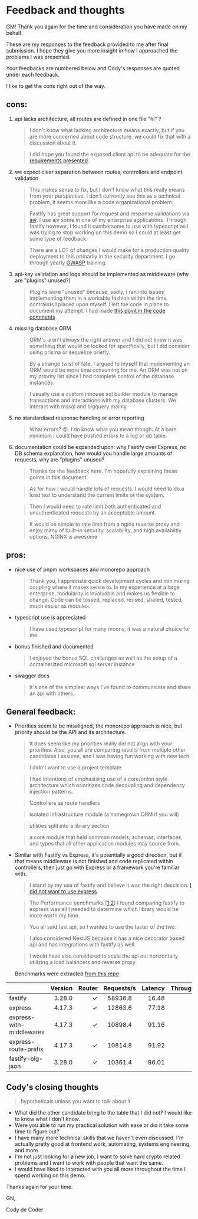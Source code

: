 
# Feedback and thoughts

GM! Thank you again for the time and consideration you have made on my behalf.

These are my responses to the feedback provided to me after final submission.  I hope they give you more insight in how I approached the problems I was presented.

Your feedbacks are numbered below and Cody's responses are  quoted under each feedback.

I like to get the cons right out of the way.

## cons:

1. api lacks architecture, all routes are defined in one file "hi" ?
    > I don't know what lacking architecture means exactly, but if you are more concerned about code structure, we could fix that with a discussion about it.
    
    > I did hope you found the exposed client api to be adequate for the [requirements presented](https://github.com/codyaverett/fractional-art-challenge#practical).

1. we expect clear separation between routes, controllers and endpoint validation
    > This makes sense to fix, but I don't know what this really means from your perspective.  I don't currently see this as a technical problem, it seems more like a code organizational problem.

    > Fastify has great support for request and response validations via [ajv](https://ajv.js.org/).  I use ajv some in one of my enterprise applications. Through fastify however, I found it cumbersome to use with typescript as I was trying to stop working on this demo so I could at least get some type of feedback.

    > There are a LOT of changes I would make for a production quality deployment to this primarily in the security department. I go through yearly [OWASP](https://github.com/OWASP) training.

1. api-key validation and logs should be implemented as middleware (why are "plugins" unused?)
    > Plugins were "unused" because, sadly, I ran into issues implementing them in a workable fashion within the time contraints I placed upon myself.  I left the code in place to document my attempt.  I had made [this point in the code comments](https://github.com/codyaverett/fractional-art-challenge/blob/edc07d7b1ee2e380eca2165f0cd8b4df77750f2d/practical/application/api/src/routes/hi.ts#L27)

1. missing database ORM
    > ORM's aren't always the right answer and I did not know it was something that would be looked for specifically, but I did consider using prisma or sequelize briefly.  
    
    > By a strange twist of fate, I argued to myself that implementing an ORM would be more time consuming for me.  An ORM was not on my priority list since I had complete control of the database instances.

    > I usually use a custom inhouse sql builder module to manage transactions and interactions with my database clusters.  We interact with mssql and bigquery mainly.

1. no standardised response handling or error reporting
    > What errors? :stuck_out_tongue:. I do know what you mean though.  At a bare minimum I could have pushed errors to a log or db table.

1. documentation could be expanded upon: why Fastify over Express, no DB schema explanation, how would you handle large amounts of requests, why are "plugins" unused?
    > Thanks for the feedback here. I'm hopefully explaining these points in this document.
    
    > As for how I would handle lots of requests. I would need to do a load test to understand the current limits of the system. 
    
    > Then I would need to rate limit both authenticated and unauthenticated requests by an acceptable amount.
    
    > It would be simple to rate limit from a nginx reverse proxy and enjoy many of built-in security, scalability, and high availabiltiy options. NGINX is awesome

## pros:

- nice use of pnpm workspaces and monorepo approach 
    > Thank you, I appreciate quick development cycles and minimizing coupling where it makes sense to. In my experience at a large enterprise, modularity is invaluable and makes us flexible to change.  Code can be tossed, replaced, reused, shared, tested, much easier as modules.`

- typescript use is appreciated 
    > I have used typescript for many moons, it was a natural choice for me.

- bonus finished and documented 
    > I enjoyed the bonus SQL challenges as well as the setup of a containerized microsoft sql server instance

- swagger docs 
    > It's one of the simplest ways I've found to communicate and share an api with others.

## General feedback:
- Priorities seem to be misaligned, the monorepo approach is nice, but priority should be the API and its architecture.
    > It does seem like my priorities really did not align with your priorities. Also, you all are comparing results from multiple other candidates I assume, and I was having fun working with new tech.

    > I didn't want to use a project template
    
    > I had intentions of emphasising use of a core/onion style architecture which prioritizes code decoupling and dependency injection patterns.

    > Controllers as route handlers
    
    > Isolated infrastructure module (a homegrown ORM if you will)

    > utilities split into a library section

    > a core module that held common models, schemas, interfaces, and types that all other application modules may source from.

- Similar with Fastify vs Express, it's potentially a good direction, but if that means middleware is not finished and code replicated within controllers, then just go with Express or a framework you're familiar with.
    > I stand by my use of fastify and believe it was the right descision. [I did not want to use express](https://github.com/codyaverett/fractional-art-challenge/blob/main/practical/docs/solution-explaination.md?plain=1#L48).

    > The Performance benchmarks [[1](https://medium.com/@onufrienkos/express-vs-fastify-performance-4dd5d73e08e2),[2](https://github.com/fastify/benchmarks/blob/master/README.md)] I found comparing fastify to express was all I needed to determine which library would be more worth my time.  
    
    > You all said fast api, so I wanted to use the faster of the two.

    > I also considered NestJS because it has a nice decorator based api and has integrations with fastify as well.
    
    > I would have also considered to scale the api out horizontally utilizing a load balancers and reverse proxy

    Benchmarks were extracted [from this repo](https://github.com/fastify/benchmarks/blob/master/README.md)

|                          | Version | Router | Requests/s | Latency | Throughput/Mb |
| :--                      | --:     | --:    | :-:        | --:     | --:           |
| fastify                  | 3.28.0  | ✓      | 58936.8    | 16.48   | 10.51         |
| express                  | 4.17.3  | ✓      | 12863.6    | 77.18   | 2.29          |
| express-with-middlewares | 4.17.3  | ✓      | 10898.4    | 91.16   | 4.05          |
| express-route-prefix     | 4.17.3  | ✓      | 10814.8    | 91.92   | 4.00          |
| fastify-big-json         | 3.28.0  | ✓      | 10361.4    | 96.01   | 119.20        |

## Cody's closing thoughts

> hypotheticals unless you want to talk about it
- What did the other candidate bring to the table that I did not?  I would like to know what I don't know.
- Were you able to run my practical solution with ease or did it take some time to figure out?
- I have many more technical skills that we haven't even discussed. I'm actually pretty good at frontend work, automating, systems engineering, and more.
- I'm not just looking for a new job, I want to solve hard crypto related problems and I want to work with people that want the same.
- I would have liked to interacted with you all more throughout the time I spend working on this demo.  

Thanks again for your time.

GN,

Cody de Coder
